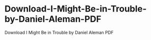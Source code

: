 # Download-I-Might-Be-in-Trouble-by-Daniel-Aleman-PDF
Download I Might Be in Trouble by Daniel Aleman PDF
